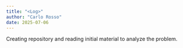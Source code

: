 ```yaml
---
title: "<Log>"
author: "Carlo Rosso"
date: 2025-07-06
---
```


Creating repository and reading initial material to analyze the problem.

